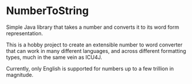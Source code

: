 # NumberToString
Simple Java library that takes a number and converts it to its word form representation. 


This is a hobby project to create an extensible number to word converter that can work in many different languages, and across different formatting types, much in the same vein as ICU4J. 

Currently, only English is supported for numbers up to a few trillion in magnitude.
